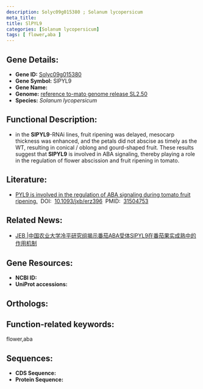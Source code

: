 ```yaml
---
description: Solyc09g015380 ; Solanum lycopersicum
meta_title:
title: SlPYL9
categories: [Solanum lycopersicum]
tags: [ flower,aba ]
---
```


## Gene Details:
- **Gene ID:**	[Solyc09g015380]()
- **Gene Symbol:** SlPYL9
- **Gene Name:** 
- **Genome:** [reference to-mato genome release SL2.50]()
- **Species:** *Solanum lycopersicum*

## Functional Description:
   - in the **SlPYL9**-RNAi lines, fruit ripening was delayed, mesocarp thickness was enhanced, and the petals did not abscise as timely as the WT, resulting in conical / oblong and gourd-shaped fruit. These results suggest that **SlPYL9** is involved in ABA signaling, thereby playing a role in the regulation of flower abscission and fruit ripening in tomato.

## Literature:
   - [PYL9 is involved in the regulation of ABA signaling during tomato fruit ripening.]( https://www.researchgate.net/publication/335750791_Role_of_an_ABA_receptor_SlPYL9_in_tomato_fruit_ripening)&nbsp;&nbsp;DOI:&nbsp;&nbsp;[10.1093/jxb/erz396](https://www.researchgate.net/publication/335750791_Role_of_an_ABA_receptor_SlPYL9_in_tomato_fruit_ripening)&nbsp;&nbsp;PMID:&nbsp;&nbsp;[31504753](https://pubmed.ncbi.nlm.nih.gov/31504753/)

## Related News:
   - [JEB |中国农业大学冷平研究组揭示番茄ABA受体SlPYL9在番茄果实成熟中的作用机制](https://mp.weixin.qq.com/s?__biz=Mzg3MDEwNDEyMg==&mid=2247485807&idx=2&sn=0ff9f8335874737c8a0e5016ae41a6f4&chksm=ce93a43af9e42d2c86e92ac4391a8f0696e36da8377137d6d1d4cd03c2a003ec2c3cfcd669ca&scene=27#wechat_redirect)

## Gene Resources:
- **NCBI ID:** [](https://www.ncbi.nlm.nih.gov/gene/?term=)
- **UniProt accessions:** [](https://www.uniprot.org/uniprotkb//entry)

## Orthologs:

## Function-related keywords:
flower,aba

## Sequences:
- **CDS Sequence:**
- **Protein Sequence:**
